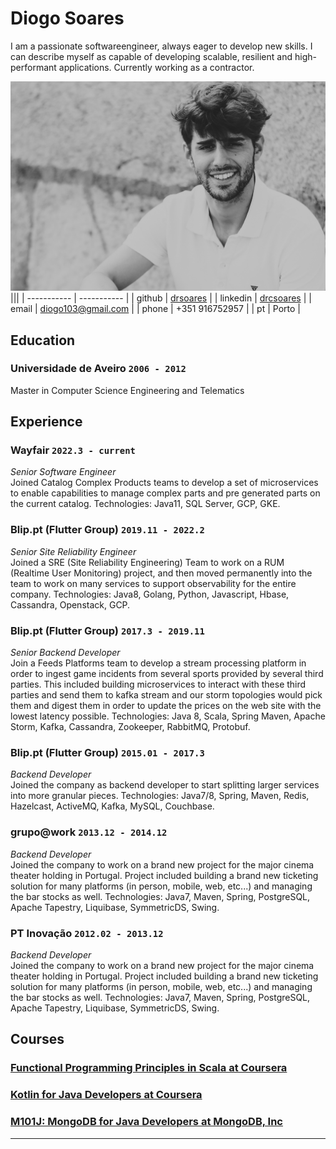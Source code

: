 # Diogo Soares

I am a passionate softwareengineer, always eager to develop new skills. I can describe myself as capable of developing scalable, resilient and high-performant applications. Currently working as a contractor.

![Diogo](/assets/img/diogo.jpg)
|||
| ----------- | ----------- |
| github | [drsoares](https://github.com/drsoares) |
| linkedin | [drcsoares](https://www.linkedin.com/in/drcsoares) |
| email | diogo103@gmail.com |
| phone | +351 916752957 |
| pt | Porto |

## Education

### **Universidade de Aveiro** `2006 - 2012`

Master in Computer Science Engineering and Telematics

## Experience

### **Wayfair** `2022.3 - current`

_Senior Software Engineer_<br>
Joined Catalog Complex Products teams to develop a set of microservices to enable capabilities to manage complex parts and pre generated parts on the current catalog.
Technologies: Java11, SQL Server, GCP, GKE.

### **Blip.pt (Flutter Group)** `2019.11 - 2022.2`

_Senior Site Reliability Engineer_<br>
Joined a SRE (Site Reliability Engineering) Team to work on a RUM (Realtime User Monitoring) project, and then moved permanently into the team to work on many services to support observability for the entire company.
Technologies: Java8, Golang, Python, Javascript, Hbase, Cassandra, Openstack, GCP.

### **Blip.pt (Flutter Group)** `2017.3 - 2019.11`

_Senior Backend Developer_<br>
Join a Feeds Platforms team to develop a stream processing platform in order to ingest game incidents from several sports provided by several third parties. This included building microservices to interact with these third parties and send them to kafka stream and our storm topologies would pick them and digest them in order to update the prices on the web site with the lowest latency possible.
Technologies: Java 8, Scala, Spring Maven, Apache Storm, Kafka, Cassandra, Zookeeper, RabbitMQ, Protobuf.

### **Blip.pt (Flutter Group)** `2015.01 - 2017.3`

_Backend Developer_<br>
Joined the company as backend developer to start splitting larger services into more granular
pieces.
Technologies: Java7/8, Spring, Maven, Redis, Hazelcast, ActiveMQ, Kafka, MySQL, Couchbase.

### **grupo@work** `2013.12 - 2014.12`

_Backend Developer_<br>
Joined the company to work on a brand new project for the major cinema theater holding in Portugal. Project included building a brand new ticketing solution for many platforms (in person, mobile, web, etc...) and managing the bar stocks as well.
Technologies: Java7, Maven, Spring, PostgreSQL, Apache Tapestry, Liquibase, SymmetricDS, Swing.

### **PT Inovação** `2012.02 - 2013.12`

_Backend Developer_<br>
Joined the company to work on a brand new project for the major cinema theater holding in Portugal. Project included building a brand new ticketing solution for many platforms (in person, mobile, web, etc...) and managing the bar stocks as well.
Technologies: Java7, Maven, Spring, PostgreSQL, Apache Tapestry, Liquibase, SymmetricDS, Swing.

## Courses

### [**Functional Programming Principles in Scala at Coursera**](https://www.coursera.org/account/accomplishments/certificate/SJX5MJ4MKL)
### [**Kotlin for Java Developers at Coursera**](https://www.coursera.org/account/accomplishments/certificate/6ZN3PQY5UUGZ)
### [**M101J: MongoDB for Java Developers at MongoDB, Inc**](https://university.mongodb.com/course_completion/9740179520cf4c129c25f6e63e94a285)

---
<!-- ### Footer

Last updated: June 2022 -->
